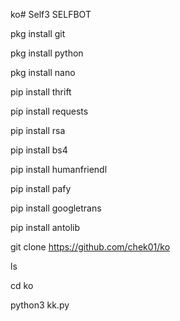 ko​# Self3
SELFBOT 

pkg install git

pkg install python

pkg install nano

pip install thrift

pip install requests

pip install rsa

pip install bs4

pip install humanfriendl

pip install pafy

pip install googletrans

pip install antolib

git clone https://github.com/chek01/ko

ls

cd ko

python3 kk.py



